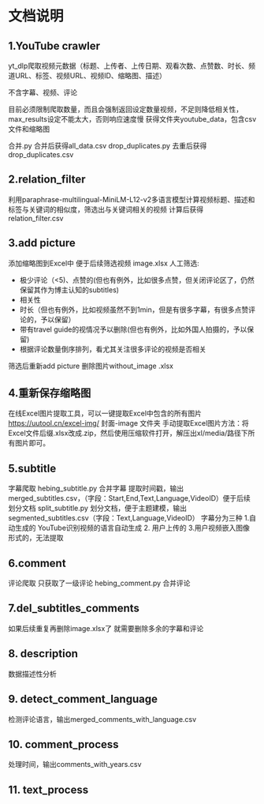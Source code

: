 # 文档说明

## 1.YouTube crawler
yt_dlp爬取视频元数据（标题、上传者、上传日期、观看次数、点赞数、时长、频道URL、标签、视频URL、视频ID、缩略图、描述）

不含字幕、视频、评论

目前必须限制爬取数量，而且会强制返回设定数量视频，不足则降低相关性，max_results设定不能太大，否则响应速度慢
获得文件夹youtube_data，包含csv文件和缩略图

合并.py 合并后获得all_data.csv
drop_duplicates.py 去重后获得drop_duplicates.csv

## 2.relation_filter
利用paraphrase-multilingual-MiniLM-L12-v2多语言模型计算视频标题、描述和标签与关键词的相似度，筛选出与关键词相关的视频
计算后获得relation_filter.csv

## 3.add picture
添加缩略图到Excel中
便于后续筛选视频
image.xlsx
人工筛选:
- 极少评论（<5)、点赞的(但也有例外，比如很多点赞，但关闭评论区了，仍然保留其作为博主认知的subtitles)
- 相关性
- 时长（但也有例外，比如视频虽然不到1min，但是有很多字幕，有很多点赞评论的，予以保留）
- 带有travel guide的视情况予以删除(但也有例外，比如外国人拍摄的，予以保留)
- 根据评论数量倒序排列，看尤其关注很多评论的视频是否相关

筛选后重新add picture
删除图片without_image .xlsx

## 4.重新保存缩略图
在线Excel图片提取工具，可以一键提取Excel中包含的所有图片
https://uutool.cn/excel-img/ 封面-image 文件夹
手动提取Excel图片方法：将Excel文件后缀.xlsx改成.zip，然后使用压缩软件打开，解压出xl/media/路径下所有图片即可。

## 5.subtitle
字幕爬取
hebing_subtitle.py 合并字幕 提取时间戳，输出merged_subtitles.csv，（字段：Start,End,Text,Language,VideoID）便于后续划分文档
split_subtitle.py 划分文档，便于主题建模，输出segmented_subtitles.csv（字段：Text,Language,VideoID）
字幕分为三种 1.自动生成的 YouTube识别视频的语言自动生成 2. 用户上传的 3.用户视频嵌入图像形式的，无法提取


## 6.comment
评论爬取
只获取了一级评论
hebing_comment.py 合并评论

## 7.del_subtitles_comments
如果后续重复再删除image.xlsx了
就需要删除多余的字幕和评论

## 8. description
数据描述性分析

## 9. detect_comment_language
检测评论语言，输出merged_comments_with_language.csv

## 10. comment_process
处理时间，输出comments_with_years.csv

## 11. text_process




